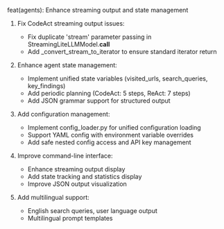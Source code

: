 feat(agents): Enhance streaming output and state management

1. Fix CodeAct streaming output issues:
   - Fix duplicate 'stream' parameter passing in StreamingLiteLLMModel.__call__
   - Add _convert_stream_to_iterator to ensure standard iterator return

2. Enhance agent state management:
   - Implement unified state variables (visited_urls, search_queries, key_findings)
   - Add periodic planning (CodeAct: 5 steps, ReAct: 7 steps)
   - Add JSON grammar support for structured output

3. Add configuration management:
   - Implement config_loader.py for unified configuration loading
   - Support YAML config with environment variable overrides
   - Add safe nested config access and API key management

4. Improve command-line interface:
   - Enhance streaming output display
   - Add state tracking and statistics display
   - Improve JSON output visualization

5. Add multilingual support:
   - English search queries, user language output
   - Multilingual prompt templates
